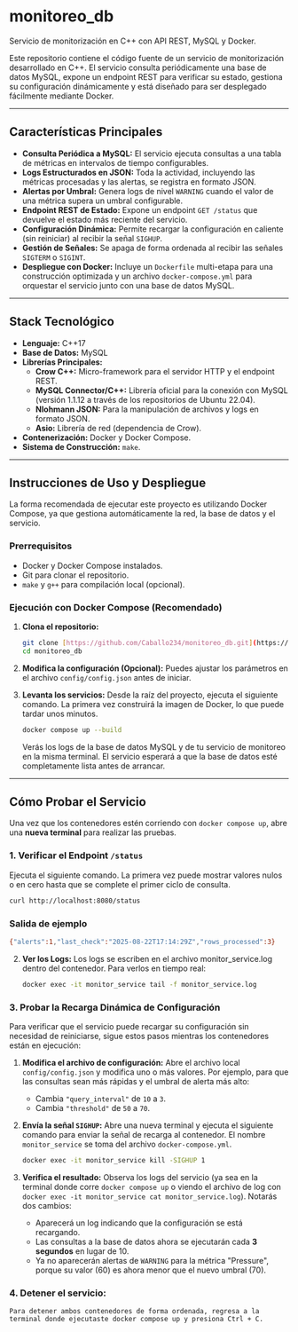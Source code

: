 # monitoreo_db
Servicio de monitorización en C++ con API REST, MySQL y Docker.

Este repositorio contiene el código fuente de un servicio de monitorización desarrollado en C++. El servicio consulta periódicamente una base de datos MySQL, expone un endpoint REST para verificar su estado, gestiona su configuración dinámicamente y está diseñado para ser desplegado fácilmente mediante Docker.

---
## Características Principales

* **Consulta Periódica a MySQL:** El servicio ejecuta consultas a una tabla de métricas en intervalos de tiempo configurables.
* **Logs Estructurados en JSON:** Toda la actividad, incluyendo las métricas procesadas y las alertas, se registra en formato JSON.
* **Alertas por Umbral:** Genera logs de nivel `WARNING` cuando el valor de una métrica supera un umbral configurable.
* **Endpoint REST de Estado:** Expone un endpoint `GET /status` que devuelve el estado más reciente del servicio.
* **Configuración Dinámica:** Permite recargar la configuración en caliente (sin reiniciar) al recibir la señal `SIGHUP`.
* **Gestión de Señales:** Se apaga de forma ordenada al recibir las señales `SIGTERM` o `SIGINT`.
* **Despliegue con Docker:** Incluye un `Dockerfile` multi-etapa para una construcción optimizada y un archivo `docker-compose.yml` para orquestar el servicio junto con una base de datos MySQL.

---
## Stack Tecnológico

* **Lenguaje:** C++17
* **Base de Datos:** MySQL
* **Librerías Principales:**
    * **Crow C++:** Micro-framework para el servidor HTTP y el endpoint REST.
    * **MySQL Connector/C++:** Librería oficial para la conexión con MySQL (versión 1.1.12 a través de los repositorios de Ubuntu 22.04).
    * **Nlohmann JSON:** Para la manipulación de archivos y logs en formato JSON.
    * **Asio:** Librería de red (dependencia de Crow).
* **Contenerización:** Docker y Docker Compose.
* **Sistema de Construcción:** `make`.

---
## Instrucciones de Uso y Despliegue

La forma recomendada de ejecutar este proyecto es utilizando Docker Compose, ya que gestiona automáticamente la red, la base de datos y el servicio.

### Prerrequisitos

* Docker y Docker Compose instalados.
* Git para clonar el repositorio.
* `make` y `g++` para compilación local (opcional).

### Ejecución con Docker Compose (Recomendado)

1.  **Clona el repositorio:**
    ```bash
    git clone [https://github.com/Caballo234/monitoreo_db.git](https://github.com/Caballo234/monitoreo_db.git)
    cd monitoreo_db
    ```

2.  **Modifica la configuración (Opcional):**
    Puedes ajustar los parámetros en el archivo `config/config.json` antes de iniciar.

3.  **Levanta los servicios:**
    Desde la raíz del proyecto, ejecuta el siguiente comando. La primera vez construirá la imagen de Docker, lo que puede tardar unos minutos.
    ```bash
    docker compose up --build
    ```
    Verás los logs de la base de datos MySQL y de tu servicio de monitoreo en la misma terminal. El servicio esperará a que la base de datos esté completamente lista antes de arrancar.

---
## Cómo Probar el Servicio

Una vez que los contenedores estén corriendo con `docker compose up`, abre una **nueva terminal** para realizar las pruebas.

### 1. Verificar el Endpoint `/status`

Ejecuta el siguiente comando. La primera vez puede mostrar valores nulos o en cero hasta que se complete el primer ciclo de consulta.

```bash
curl http://localhost:8080/status
```
### Salida de ejemplo 

```bash
{"alerts":1,"last_check":"2025-08-22T17:14:29Z","rows_processed":3}
```

2.  **Ver los Logs:**
   Los logs se escriben en el archivo monitor_service.log dentro del contenedor. Para verlos en tiempo real:
    ```bash
    docker exec -it monitor_service tail -f monitor_service.log
    ```

### 3. Probar la Recarga Dinámica de Configuración 

Para verificar que el servicio puede recargar su configuración sin necesidad de reiniciarse, sigue estos pasos mientras los contenedores están en ejecución:

1.  **Modifica el archivo de configuración:**
    Abre el archivo local `config/config.json` y modifica uno o más valores. Por ejemplo, para que las consultas sean más rápidas y el umbral de alerta más alto:
    * Cambia `"query_interval"` de `10` a `3`.
    * Cambia `"threshold"` de `50` a `70`.

2.  **Envía la señal `SIGHUP`:**
    Abre una nueva terminal y ejecuta el siguiente comando para enviar la señal de recarga al contenedor. El nombre `monitor_service` se toma del archivo `docker-compose.yml`.
    ```bash
    docker exec -it monitor_service kill -SIGHUP 1
    ```

3.  **Verifica el resultado:**
    Observa los logs del servicio (ya sea en la terminal donde corre `docker compose up` o viendo el archivo de log con `docker exec -it monitor_service cat monitor_service.log`). Notarás dos cambios:
    * Aparecerá un log indicando que la configuración se está recargando.
    * Las consultas a la base de datos ahora se ejecutarán cada **3 segundos** en lugar de 10.
    * Ya no aparecerán alertas de `WARNING` para la métrica "Pressure", porque su valor (60) es ahora menor que el nuevo umbral (70).

### 4.  **Detener el servicio:**
    Para detener ambos contenedores de forma ordenada, regresa a la terminal donde ejecutaste docker compose up y presiona Ctrl + C.
